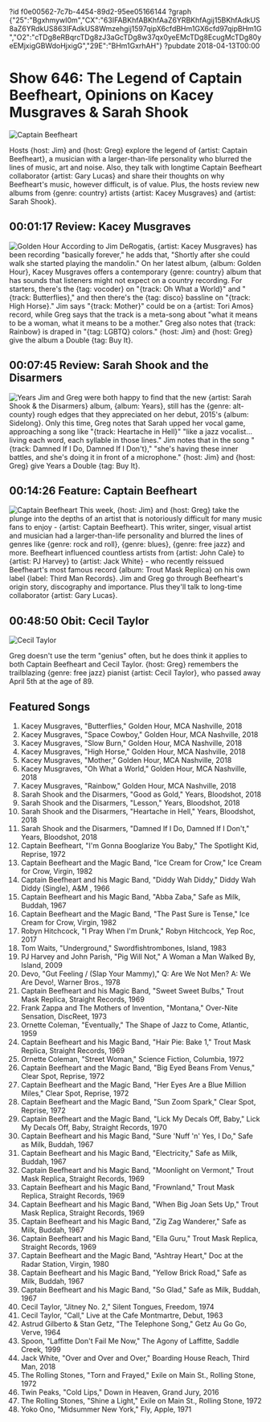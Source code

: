?id f0e00562-7c7b-4454-89d2-95ee05166144
?graph {"25":"BgxhmywI0m","CX":"63IFABKhfABKhfAaZ6YRBKhfAgij15BKhfAdkUS8aZ6YRdkUS863IFAdkUS8Wmzehgij1597qipX6cfdBHm1GX6cfd97qipBHm1G","O2":"cTDg8eRBqrcTDg8zJ3aGcTDg8w37qx0yeEMcTDg8EcugMcTDg80yeEMjxigGBWdoHjxigG","29E":"BHm1GxrhAH"}
?pubdate 2018-04-13T00:00
# Show 646: The Legend of Captain Beefheart, Opinions on Kacey Musgraves & Sarah Shook

![Captain Beefheart](https://static.soundopinions.org/images/2018/captain_beefheart.jpg)

Hosts {host: Jim} and {host: Greg} explore the legend of {artist: Captain Beefheart}, a musician with a larger-than-life personality who blurred the lines of music, art and noise. Also, they talk with longtime Captain Beefheart collaborator {artist: Gary Lucas} and share their thoughts on why Beefheart's music, however difficult, is of value. Plus, the hosts review new albums from {genre: country} artists {artist: Kacey Musgraves} and {artist: Sarah Shook}.

## 00:01:17 Review: Kacey Musgraves
![Golden Hour](https://static.soundopinions.org/assets/646/250.jpg)
According to Jim DeRogatis, {artist: Kacey Musgraves} has been recording "basically forever," he adds that, "Shortly after she could walk she started playing the mandolin." On her latest album, {album: Golden Hour}, Kacey Musgraves offers a contemporary {genre: country} album that has sounds that listeners might not expect on a country recording. For starters, there's the {tag: vocoder} on "{track: Oh What a World}" and "{track: Butterflies}," and then there's the {tag: disco} bassline on "{track: High Horse}." Jim says "{track: Mother}" could be on a {artist: Tori Amos} record, while Greg says that the track is a meta-song about "what it means to be a woman, what it means to be a mother." Greg also notes that {track: Rainbow} is draped in "{tag: LGBTQ} colors." {host: Jim} and {host: Greg} give the album a Double {tag: Buy It}.

## 00:07:45 Review: Sarah Shook and the Disarmers
![Years](https://static.soundopinions.org/assets/646/CX0.jpg)
Jim and Greg were both happy to find that the new {artist: Sarah Shook & the Disarmers} album, {album: Years}, still has the {genre: alt-county} rough edges that they appreciated on her debut, 2015's {album: Sidelong}. Only this time, Greg notes that Sarah upped her vocal game, approaching a song like "{track: Heartache in Hell}" "like a jazz vocalist… living each word, each syllable in those lines." Jim notes that in the song "{track: Damned If I Do, Damned If I Don't}," "she's having these inner battles, and she's doing it in front of a microphone." {host: Jim} and {host: Greg} give Years a Double {tag: Buy It}.

## 00:14:26 Feature: Captain Beefheart
![Captain Beefheart](https://static.soundopinions.org/assets/646/O20.jpg)
This week, {host: Jim} and {host: Greg} take the plunge into the depths of an artist that is notoriously difficult for many music fans to enjoy - {artist: Captain Beefheart}. This writer, singer, visual artist and musician had a larger-than-life personality and blurred the lines of genres like {genre: rock and roll}, {genre: blues}, {genre: free jazz} and more. Beefheart influenced countless artists from {artist: John Cale} to {artist: PJ Harvey} to {artist: Jack White} - who recently reissued Beefheart's most famous record {album: Trout Mask Replica} on his own label {label: Third Man Records}. Jim and Greg go through Beefheart's origin story, discography and importance. Plus they'll talk to long-time collaborator {artist: Gary Lucas}.


## 00:48:50  Obit: Cecil Taylor
![Cecil Taylor](https://static.soundopinions.org/assets/646/29E0.jpg)

Greg doesn't use the term "genius" often, but he does think it applies to both Captain Beefheart and Cecil Taylor. {host: Greg} remembers the trailblazing {genre: free jazz} pianist {artist: Cecil Taylor}, who passed away April 5th at the age of 89.

## Featured Songs
1. Kacey Musgraves, "Butterflies," Golden Hour, MCA Nashville, 2018
1. Kacey Musgraves, "Space Cowboy," Golden Hour, MCA Nashville, 2018
1. Kacey Musgraves, "Slow Burn," Golden Hour, MCA Nashville, 2018
1. Kacey Musgraves, "High Horse," Golden Hour, MCA Nashville, 2018
1. Kacey Musgraves, "Mother," Golden Hour, MCA Nashville, 2018
1. Kacey Musgraves, "Oh What a World," Golden Hour, MCA Nashville, 2018
1. Kacey Musgraves, "Rainbow," Golden Hour, MCA Nashville, 2018
1. Sarah Shook and the Disarmers, "Good as Gold," Years, Bloodshot, 2018
1. Sarah Shook and the Disarmers, "Lesson," Years, Bloodshot, 2018
1. Sarah Shook and the Disarmers, "Heartache in Hell," Years, Bloodshot, 2018
1. Sarah Shook and the Disarmers, "Damned If I Do, Damned If I Don't," Years, Bloodshot, 2018
1. Captain Beefheart, "I'm Gonna Booglarize You Baby," The Spotlight Kid, Reprise, 1972
1. Captain Beefheart and the Magic Band, "Ice Cream for Crow," Ice Cream for Crow, Virgin, 1982
1. Captain Beefheart and his Magic Band, "Diddy Wah Diddy," Diddy Wah Diddy (Single), A&M , 1966
1. Captain Beefheart and his Magic Band, "Abba Zaba," Safe as Milk, Buddah, 1967
1. Captain Beefheart and the Magic Band, "The Past Sure is Tense," Ice Cream for Crow, Virgin, 1982
1. Robyn Hitchcock, "I Pray When I'm Drunk," Robyn Hitchcock, Yep Roc, 2017
1. Tom Waits, "Underground," Swordfishtrombones, Island, 1983
1. PJ Harvey and John Parish, "Pig Will Not," A Woman a Man Walked By, Island, 2009
1. Devo, "Gut Feeling / (Slap Your Mammy)," Q: Are We Not Men? A: We Are Devo!, Warner Bros., 1978
1. Captain Beefheart and his Magic Band, "Sweet Sweet Bulbs," Trout Mask Replica, Straight Records, 1969
1. Frank Zappa and The Mothers of Invention, "Montana," Over-Nite Sensation, DiscReet, 1973
1. Ornette Coleman, "Eventually," The Shape of Jazz to Come, Atlantic, 1959
1. Captain Beefheart and his Magic Band, "Hair Pie: Bake 1," Trout Mask Replica, Straight Records, 1969
1. Ornette Coleman, "Street Woman," Science Fiction, Columbia, 1972
1. Captain Beefheart and the Magic Band, "Big Eyed Beans From Venus," Clear Spot, Reprise, 1972
1. Captain Beefheart and the Magic Band, "Her Eyes Are a Blue Million Miles," Clear Spot, Reprise, 1972
1. Captain Beefheart and the Magic Band, "Sun Zoom Spark," Clear Spot, Reprise, 1972
1. Captain Beefheart and the Magic Band, "Lick My Decals Off, Baby," Lick My Decals Off, Baby, Straight Records, 1970
1. Captain Beefheart and his Magic Band, "Sure 'Nuff 'n' Yes, I Do," Safe as Milk, Buddah, 1967
1. Captain Beefheart and his Magic Band, "Electricity," Safe as Milk, Buddah, 1967
1. Captain Beefheart and his Magic Band, "Moonlight on Vermont," Trout Mask Replica, Straight Records, 1969
1. Captain Beefheart and his Magic Band, "Frownland," Trout Mask Replica, Straight Records, 1969
1. Captain Beefheart and his Magic Band, "When Big Joan Sets Up," Trout Mask Replica, Straight Records, 1969
1. Captain Beefheart and his Magic Band, "Zig Zag Wanderer," Safe as Milk, Buddah, 1967
1. Captain Beefheart and his Magic Band, "Ella Guru," Trout Mask Replica, Straight Records, 1969
1. Captain Beefheart and the Magic Band, "Ashtray Heart," Doc at the Radar Station, Virgin, 1980
1. Captain Beefheart and his Magic Band, "Yellow Brick Road," Safe as Milk, Buddah, 1967
1. Captain Beefheart and his Magic Band, "So Glad," Safe as Milk, Buddah, 1967
1. Cecil Taylor, "Jitney No. 2," Silent Tongues, Freedom, 1974
1. Cecil Taylor, "Call," Live at the Cafe Montmartre, Debut, 1963
1. Astrud Gilberto & Stan Getz, "The Telephone Song," Getz Au Go Go, Verve, 1964
1. Spoon, "Laffitte Don't Fail Me Now," The Agony of Laffitte, Saddle Creek, 1999
1. Jack White, "Over and Over and Over," Boarding House Reach, Third Man, 2018
1. The Rolling Stones, "Torn and Frayed," Exile on Main St., Rolling Stone, 1972
1. Twin Peaks, "Cold Lips," Down in Heaven, Grand Jury, 2016
1. The Rolling Stones, "Shine a Light," Exile on Main St., Rolling Stone, 1972
1. Yoko Ono, "Midsummer New York," Fly, Apple, 1971
